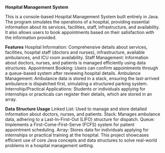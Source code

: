 <b> Hospital Management System </b>

This is a console-based Hospital Management System built entirely in Java. The program simulates the operations of a hospital, providing essential information about its services, facilities, staff, infrastructure, and availability. It also allows users to book appointments based on their satisfaction with the information provided.

<b>Features</b>
Hospital Information: Comprehensive details about services, facilities, hospital staff (doctors and nurses), infrastructure, available ambulances, and ICU room availability.
Staff Management: Information about doctors, nurses, and patients is managed efficiently using data structures.
Appointment Booking: Users can confirm appointments through a queue-based system after reviewing hospital details.
Ambulance Management: Ambulance data is stored in a stack, ensuring the last-arrived ambulance is dispatched first, simulating a structured parking system.
Internship/Practical Applications: Students or individuals applying for internships or practicals can register their details, which are stored in an array.

<b>Data Structure Usage</b>
Linked List: Used to manage and store detailed information about doctors, nurses, and patients.
Stack: Manages ambulance data, adhering to a Last-In-First-Out (LIFO) structure for dispatch.
Queue: Implements a First-Come-First-Serve (FCFS) system for patient appointment scheduling.
Array: Stores data for individuals applying for internships or practical training at the hospital.
This project showcases efficient use of core Java concepts and data structures to solve real-world problems in a hospital management setting.






